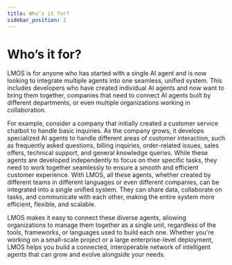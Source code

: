 ```yaml
---
title: Who’s it for?
sidebar_position: 2
---
```


# Who’s it for?

LMOS is for anyone who has started with a single AI agent and is now looking to integrate multiple agents into one seamless, unified system. This includes developers who have created individual AI agents and now want to bring them together, companies that need to connect AI agents built by different departments, or even multiple organizations working in collaboration.

For example, consider a company that initially created a customer service chatbot to handle basic inquiries. As the company grows, it develops specialized AI agents to handle different areas of customer interaction, such as frequently asked questions, billing inquiries, order-related issues, sales offers, technical support, and general knowledge queries. While these agents are developed independently to focus on their specific tasks, they need to work together seamlessly to ensure a smooth and efficient customer experience. With LMOS, all these agents, whether created by different teams in different languages or even different companies, can be integrated into a single unified system. They can share data, collaborate on tasks, and communicate with each other, making the entire system more efficient, flexible, and scalable.

LMOS makes it easy to connect these diverse agents, allowing organizations to manage them together as a single unit, regardless of the tools, frameworks, or languages used to build each one. Whether you're working on a small-scale project or a large enterprise-level deployment, LMOS helps you build a connected, interoperable network of intelligent agents that can grow and evolve alongside your needs.